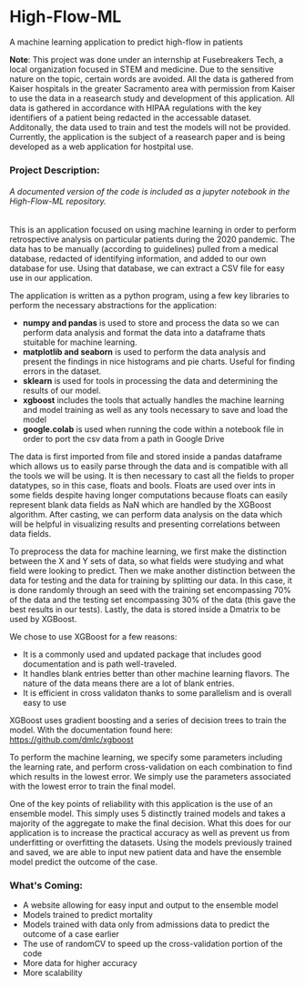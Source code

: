 # High-Flow-ML
A machine learning application to predict high-flow in patients

**Note**: This project was done under an internship at Fusebreakers Tech, a local organization focused in STEM and medicine.
Due to the sensitive nature on the topic, certain words are avoided. All the data is gathered from Kaiser hospitals in the
greater Sacramento area with permission from Kaiser to use the data in a reasearch study and development of this application.
All data is gathered in accordance with HIPAA regulations with the key identifiers of a patient being redacted in the
accessable dataset. Additonally, the data used to train and test the models will not be provided. Currently, the application
is the subject of a reasearch paper and is being developed as a web application for hostpital use.

### Project Description:

###### A documented version of the code is included as a jupyter notebook in the High-Flow-ML repository.

This is an application focused on using machine learning in order to perform retrospective analysis on particular patients
during the 2020 pandemic. The data has to be manually (according to guidelines) pulled from a medical database, redacted of
identifying information, and added to our own database for use. Using that database, we can extract a CSV file for easy use
in our application.

The application is written as a python program, using a few key libraries to perform the necessary abstractions for the
application:       
  * **numpy and pandas** is used to store and process the data so we can perform data analysis and format the data into a dataframe
  thats stuitable for machine learning.
  * **matplotlib and seaborn** is used to perform the data analysis and present the findings in nice histograms and pie charts. 
  Useful for finding errors in the dataset.
  * **sklearn** is used for tools in processing the data and determining the results of our model.
  * **xgboost** includes the tools that actually handles the machine learning and model training as well as any tools necessary
  to save and load the model
  * **google.colab** is used when running the code within a notebook file in order to port the csv data from a path in Google Drive

The data is first imported from file and stored inside a pandas dataframe which allows us to easily parse through the data and is
compatible with all the tools we will be using. It is then necessary to cast all the fields to proper datatypes, so in this case,
floats and bools. Floats are used over ints in some fields despite having longer computations because floats can easily represent
blank data fields as NaN which are handled by the XGBoost algorithm. After casting, we can perform data analysis on the data which
will be helpful in visualizing results and presenting correlations between data fields.

To preprocess the data for machine learning, we first make the distinction between the X and Y sets of data, so what fields were
studying and what field were looking to predict. Then we make another distinction between the data for testing and the data for
training by splitting our data. In this case, it is done randomly through an seed with the training set encompassing 70% of the
data and the testing set encompassing 30% of the data (this gave the best results in our tests). Lastly, the data is stored inside
a Dmatrix to be used by XGBoost.

We chose to use XGBoost for a few reasons:
* It is a commonly used and updated package that includes good documentation and is path well-traveled.
* It handles blank entries better than other machine learning flavors. The nature of the data means there are a lot of blank entries.
* It is efficient in cross validaton thanks to some parallelism and is overall easy to use

XGBoost uses gradient boosting and a series of decision trees to train the model. With the documentation found here: https://github.com/dmlc/xgboost

To perform the machine learning, we specify some parameters including the learning rate, and perform cross-validation on each combination to
find which results in the lowest error. We simply use the parameters associated with the lowest error to train the final model.

One of the key points of reliability with this application is the use of an ensemble model. This simply uses 5 distinctly trained models and 
takes a majority of the aggregate to make the final decision. What this does for our application is to increase the practical accuracy as well
as prevent us from underfitting or overfitting the datasets. Using the models previously trained and saved, we are able to input new patient data
and have the ensemble model predict the outcome of the case.

### What's Coming:    
* A website allowing for easy input and output to the ensemble model
* Models trained to predict mortality
* Models trained with data only from admissions data to predict the outcome of a case earlier
* The use of randomCV to speed up the cross-validation portion of the code
* More data for higher accuracy
* More scalability

